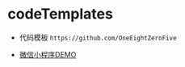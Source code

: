 # codeTemplates
- 代码模板
`https://github.com/OneEightZeroFive`

- [微信小程序DEMO](https://blog.csdn.net/zuoliangzhu/article/details/53862576)
